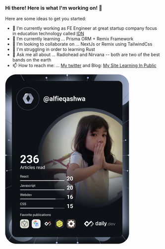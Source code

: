 ### Hi there! Here is what I'm working on! 👋


Here are some ideas to get you started:

- 🔭 I’m currently working as FE Engineer at great startup company focus in education technology called [IDN](https://www.infradigital.io/)
- 🌱 I’m currently learning ... Prisma ORM + Remix Framework
- 👯 I’m looking to collaborate on ... NextJs or Remix using TailwindCss
- 🦀 I'm struggling in order to learning Rust
- 💬 Ask me all about ... Radiohead and Nirvana -- both are two of the best bands on the earth
- 📫 How to reach me: ... [My twitter](https://twitter.com/alfieqashwa) and Blog: [My Site Learning In Public](https://www.alfieqashwa.me)


<a href="https://app.daily.dev/alfieqashwa"><img src="https://github.com/alfieqashwa/alfieqashwa/blob/master/devcard.svg" width="400" alt="Alfie Qashwa's Dev Card"/></a>
